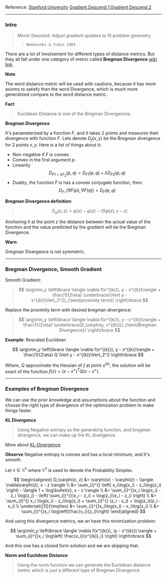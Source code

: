 Reference: [Stanford University](http://www.princeton.edu/~yc5/ele522_optimization/lectures/mirror_descent.pdf)
[Gradient Descend 1](Gradient%20Descend/Gradient%20Descend%201.md),[Gradient Descend 2](Gradient%20Descend/Gradient%20Descend%202.md)

---
### **Intro**

> Mirror Descend: Adjust gradient updates to fit problem geometry
> 
>       - Nemiovski & Yudin 1983

There are a lot of involvement for different types of distance metrics. But they all fall under one category of metric called 
**Bregman Divergence** [wiki link](https://en.wikipedia.org/wiki/Bregman_divergence). 

**Note**

The word distance metric will be used with cautions, because it has more axioms to satisfy than the word Divergence, which is much more generalized compare to the word distance metric. 

**Fact**

> Euclidean Distance is one of the Bregman Divergences. 

**Bregman Divergence** 

It's parameterized by a function $F$, and it takes 2 points and measures their divergence with function $F$. Lets denote $D_f(x, y)$ be the Bregman divergence for 2 points $x, y$. Here is a list of things about it: 

* Non-negative if $F$ is convex. 
* Convex in the first argument $p$. 
* Linearity 
$$D_{F1 + \lambda F_2}(p, q) = D_{F1}(p, q) + \lambda D_{F2}(p, q)$$ 
* Duality, the function $F$ is has a convex conjugate function, then: 
$$
D_{F\star}(\nabla F(p), \nabla F(q)) = D_F(p, q)
$$

**Bregman Divergence definition**: 

> $$
> D_\varphi (x, z) = \varphi(x) - \varphi(z) - \langle \nabla \varphi(z), x - z \rangle
> $$

Anchoring it at the point $z$ the distance between the actual value of the function and the value predicted by the gradient will be the Bregman Divergence. 

**Warn**: 

Gregman Divergence is not symmetric. 


---
### **Bregman Divergence, Smooth Gradient**

Smooth Gradient: 


> $$
> \arg\min_y \left\lbrace
>     \langle  \nabla f(x^{(k)}), y - x^{(k)}\rangle + \frac{1}{2\eta}
>     \underbrace{\Vert y - x^{(k)}\Vert_2^2}_{\text{proximity term}}
> \right\rbrace
> $$

Replace the proximity term with desired bregman divergence: 

> $$
> \arg\min_y \left\lbrace
>     \langle  \nabla f(x^{(k)}), y - x^{(k)}\rangle + \frac{1}{2\eta}
>     \underbrace{D_\varphi(y, x^{(k)})}_{\text{Bregman Divergence}}
> \right\rbrace
> $$


**Example**: Rescaled Euclidean

$$
\arg\min_y \left\lbrace
    \langle  \nabla f(x^{(k)}), y - x^{(k)}\rangle + \frac{1}{2\eta}
    Q \Vert  y - x^{(k)}\Vert_2^2
\right\rbrace
$$

Where, $Q$ approximate the Hessian of $f$ at point $x^{(k)}$, the solution will be exact of the function $f(x) = (x - x^+)^TQ(x - x^+)$. 

---
### **Examples of Bregman Divergence**

We can use the prior knowledge and assumptions about the function and choose the right type of divergence of the optimization problem to make things faster. 

**KL Divergence**

> Using Negative entropy as the generating function, and bregman divergence, we can make up the KL divergence. 

More about [KL-Divergence](../MATH%20000%20Math%20Essential/Probability,%20Stats,%20Combinatorics/KL-Divergence.md)

**Observe**
Negative entropy is convex and has a local minimum, and it's smooth. 

Let $x\in \mathbb{S}^n$ where $\mathbb{S}^n$ is used to denote the Probability Simplex. 

$$
\begin{aligned}
    D_\varphi(x, z) &= \varphi(x) - \varphi(z) - \langle 
        \nabla\varphi(z), x - z
    \rangle
    \\
    &= 
    \sum_{i}^{} \left(
        x_i\log(x_i) - z_i\log(z_i)
    \right) - \langle 1 + \log\bullet(z), x - z \rangle
    \\
    &= 
    \sum_{i}^{}x_i \log(x_i) - z_i \log(z_i) - \left(
        \sum_{i}^{}(x_i - z_i) + \log(z_i)(x_i - z_i)
    \right)
    \\
    &= 
    \sum_{i}^{} x_i \log(x_i) - z_i\log(z_i) + \sum_{i}^{} (z_i - x_i) + \log(z_i)(z_i - x_i)
    \\
    \underset{[1]}{\implies}
    &= 
    \sum_{i}^{}x_i\log(x_i) - x_i\log(z_i) 
    \\
    &= 
    \sum_{i}^{}x_i \log\left(\frac{x_i}{z_i}\right)
\end{aligned}
$$

And using this divergence metrics, we an have this minimization problem: 

$$
\arg\min_y \left\lbrace
    \langle \nabla f(x^{(k)}), (y - x^{(k)}) \rangle
    + 
    \sum_{i}^{}x_i \log\left(
        \frac{x_i}{x^{(k)}_i}
    \right)
\right\rbrace
$$

And this one has a closed form solution and we are skipping that. 


**Norm and Euclidean Distance**

> Using the norm function we can generate the Euclidean distance metric which is just a different type of Bregman Divergence. 




